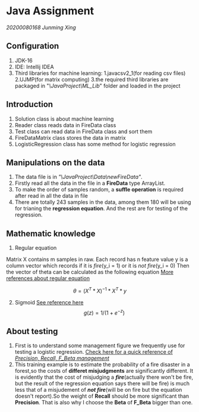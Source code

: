 # Java Assignment

<em>20200080168         Junming Xing</em>
## Configuration
1. JDK-16
2. IDE: Intellij IDEA
3. Third libraries for machine learning:
    1.javacsv2_1(for reading csv files)
    2.UJMP(for matrix computing)
    3.the required third libraries are packaged in "<em>\JavaProject\ML_Lib</em>" folder and loaded in the project

## Introduction

1. Solution class is about machine learning 
2. Reader class reads data in FireData class
3. Test class can read data in FireData class and sort them 
4. FireDataMatrix class stores the data in matrix
5. LogisticRegression class has some method for logistic regression

## Manipulations on the data

1. The data file is in <em>"\JavaProject\Data\newFireData"</em>.
2. Firstly read all the data in the file in a <strong>FireData</strong> type ArrayList.
3. To make the order of samples random, a <strong>suffle operation</strong> is required after read in all the data in file
4. There are totally 243 samples in the data, among them 180 will be using for trianing the <strong>regression equation</strong>. And the rest are for testing of the regression.

## Mathematic knowledge

1. Regular equation

Matrix X contains m samples in raw. Each record has n feature value 
y is a column vector which records if it is <em>fire</em>(y_i = 1) or it is <em>not fire</em>(y_i = 0) 
Then the vector of theta can be calculated as the following equation
[More references about regular equation](https://zhuanlan.zhihu.com/p/22474562) 

$$ \theta = (X^T*X)^{-1}*X^T*y $$

2. Sigmoid
[See reference here](https://baike.baidu.com/item/Sigmoid%E5%87%BD%E6%95%B0/7981407)
$$ g(z) = 1/(1+e^{-z}) $$


## About testing
1. First is to understand some management figure we frequently use for testing a logistic regression.
    [Check here for a quick reference of <em>Precision, Recall, F_Beta management</em>](https://www.jianshu.com/p/c91251a4e935)
2. This training example is to estimate the probability of a fire disaster in a forest,so the costs of <strong>differet misjudgments</strong> are significantly different.
    It is evidently that the cost of misjudging a <em><strong>fire</strong></em>(actually there won't be fire, but the result of the regression equation says there will be fire) is much less that of a misjudement of <em><strong>not fire</strong></em>(will be on fire but the equation doesn't report).So the weight of <strong>Recall</strong> should be more significant than <strong>Precision</strong>. That is also why I choose the <strong>Beta</strong> of <strong>F_Beta</strong> bigger than one.